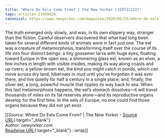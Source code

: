 ```yaml
---
title: "Where Do Eels Come From? | the New Yorker (229721122)"
tags: articles-11055628
canonical: https://www.newyorker.com/magazine/2020/05/25/where-do-eels-come-from
---
```


The truth emerged only slowly, and was, in its own slippery way, stranger than the fiction. Careful observers discovered that what had long been taken for several different kinds of animals were in fact just one. The eel was a creature of metamorphosis, transforming itself over the course of its life into four distinct beings: a tiny gossamer larva with huge eyes, floating toward Europe in the open sea; a shimmering glass eel, known as an elver, a few inches in length with visible insides, making its way along coasts and up rivers; a yellow-brown eel, the kind you might catch in ponds, which can move across dry land, hibernate in mud until you’ve forgotten it was ever there, and live quietly for half a century in a single place; and, finally, the silver eel, a long, powerful muscle that ripples its way back to sea. When this last metamorphosis happens, the eel’s stomach dissolves—it will travel thousands of miles on its fat reserves alone—and its reproductive organs develop for the first time. In the eels of Europe, no one could find those organs because they did not yet exist.


[[_Source_: Where Do Eels Come From? | The New Yorker - [Source URL](https://www.newyorker.com/magazine/2020/05/25/where-do-eels-come-from){:target="_blank"}<br>
_Author_: newyorker.com<br>
[Readwise URL](https://readwise.io/open/229721122){:target="_blank"}
::wrap]]